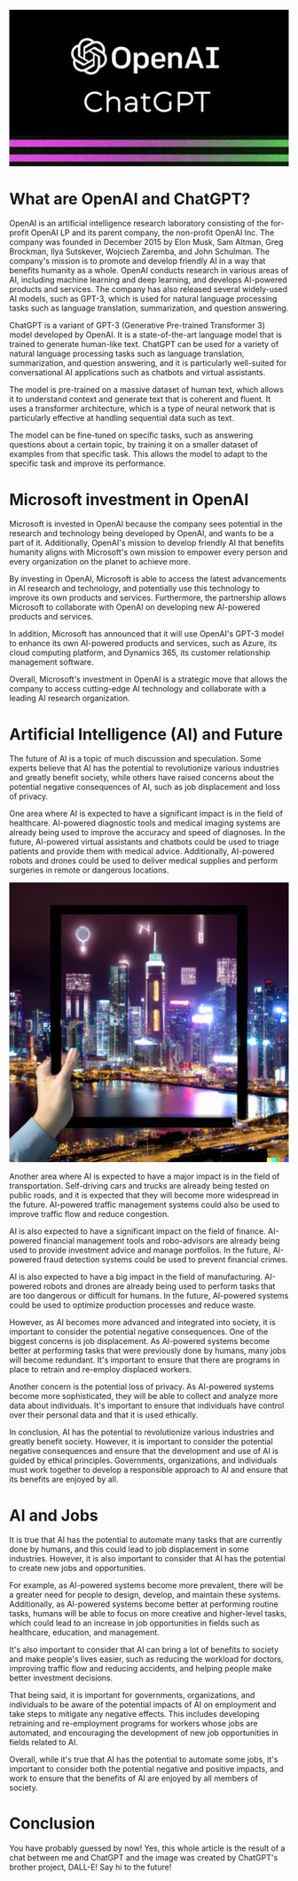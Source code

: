 !["ChatGPT and Future"](/images/open-ai-chat-gpt.png)

# What are OpenAI and ChatGPT?

OpenAI is an artificial intelligence research laboratory consisting of the for-profit OpenAI LP and its parent company, the non-profit OpenAI Inc. The company was founded in December 2015 by Elon Musk, Sam Altman, Greg Brockman, Ilya Sutskever, Wojciech Zaremba, and John Schulman. The company's mission is to promote and develop friendly AI in a way that benefits humanity as a whole. OpenAI conducts research in various areas of AI, including machine learning and deep learning, and develops AI-powered products and services. The company has also released several widely-used AI models, such as GPT-3, which is used for natural language processing tasks such as language translation, summarization, and question answering.

ChatGPT is a variant of GPT-3 (Generative Pre-trained Transformer 3) model developed by OpenAI. It is a state-of-the-art language model that is trained to generate human-like text. ChatGPT can be used for a variety of natural language processing tasks such as language translation, summarization, and question answering, and it is particularly well-suited for conversational AI applications such as chatbots and virtual assistants.

The model is pre-trained on a massive dataset of human text, which allows it to understand context and generate text that is coherent and fluent. It uses a transformer architecture, which is a type of neural network that is particularly effective at handling sequential data such as text.

The model can be fine-tuned on specific tasks, such as answering questions about a certain topic, by training it on a smaller dataset of examples from that specific task. This allows the model to adapt to the specific task and improve its performance.

# Microsoft investment in OpenAI

Microsoft is invested in OpenAI because the company sees potential in the research and technology being developed by OpenAI, and wants to be a part of it. Additionally, OpenAI's mission to develop friendly AI that benefits humanity aligns with Microsoft's own mission to empower every person and every organization on the planet to achieve more.

By investing in OpenAI, Microsoft is able to access the latest advancements in AI research and technology, and potentially use this technology to improve its own products and services. Furthermore, the partnership allows Microsoft to collaborate with OpenAI on developing new AI-powered products and services.

In addition, Microsoft has announced that it will use OpenAI's GPT-3 model to enhance its own AI-powered products and services, such as Azure, its cloud computing platform, and Dynamics 365, its customer relationship management software.

Overall, Microsoft's investment in OpenAI is a strategic move that allows the company to access cutting-edge AI technology and collaborate with a leading AI research organization.

# Artificial Intelligence (AI) and Future

The future of AI is a topic of much discussion and speculation. Some experts believe that AI has the potential to revolutionize various industries and greatly benefit society, while others have raised concerns about the potential negative consequences of AI, such as job displacement and loss of privacy.

One area where AI is expected to have a significant impact is in the field of healthcare. AI-powered diagnostic tools and medical imaging systems are already being used to improve the accuracy and speed of diagnoses. In the future, AI-powered virtual assistants and chatbots could be used to triage patients and provide them with medical advice. Additionally, AI-powered robots and drones could be used to deliver medical supplies and perform surgeries in remote or dangerous locations.


!["Artificial Intelligence (AI) and Future"](/images/future-cities-powered-by-AI.png)

Another area where AI is expected to have a major impact is in the field of transportation. Self-driving cars and trucks are already being tested on public roads, and it is expected that they will become more widespread in the future. AI-powered traffic management systems could also be used to improve traffic flow and reduce congestion.

AI is also expected to have a significant impact on the field of finance. AI-powered financial management tools and robo-advisors are already being used to provide investment advice and manage portfolios. In the future, AI-powered fraud detection systems could be used to prevent financial crimes.

AI is also expected to have a big impact in the field of manufacturing. AI-powered robots and drones are already being used to perform tasks that are too dangerous or difficult for humans. In the future, AI-powered systems could be used to optimize production processes and reduce waste.

However, as AI becomes more advanced and integrated into society, it is important to consider the potential negative consequences. One of the biggest concerns is job displacement. As AI-powered systems become better at performing tasks that were previously done by humans, many jobs will become redundant. It's important to ensure that there are programs in place to retrain and re-employ displaced workers.

Another concern is the potential loss of privacy. As AI-powered systems become more sophisticated, they will be able to collect and analyze more data about individuals. It's important to ensure that individuals have control over their personal data and that it is used ethically.

In conclusion, AI has the potential to revolutionize various industries and greatly benefit society. However, it is important to consider the potential negative consequences and ensure that the development and use of AI is guided by ethical principles. Governments, organizations, and individuals must work together to develop a responsible approach to AI and ensure that its benefits are enjoyed by all.

# AI and Jobs

It is true that AI has the potential to automate many tasks that are currently done by humans, and this could lead to job displacement in some industries. However, it is also important to consider that AI has the potential to create new jobs and opportunities.

For example, as AI-powered systems become more prevalent, there will be a greater need for people to design, develop, and maintain these systems. Additionally, as AI-powered systems become better at performing routine tasks, humans will be able to focus on more creative and higher-level tasks, which could lead to an increase in job opportunities in fields such as healthcare, education, and management.

It's also important to consider that AI can bring a lot of benefits to society and make people's lives easier, such as reducing the workload for doctors, improving traffic flow and reducing accidents, and helping people make better investment decisions.

That being said, it is important for governments, organizations, and individuals to be aware of the potential impacts of AI on employment and take steps to mitigate any negative effects. This includes developing retraining and re-employment programs for workers whose jobs are automated, and encouraging the development of new job opportunities in fields related to AI.

Overall, while it's true that AI has the potential to automate some jobs, it's important to consider both the potential negative and positive impacts, and work to ensure that the benefits of AI are enjoyed by all members of society.

# Conclusion

You have probably guessed by now! Yes, this whole article is the result of a chat between me and ChatGPT and the image was created by ChatGPT's brother project, DALL-E! Say hi to the future!
